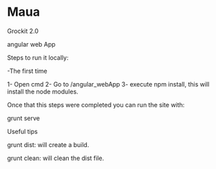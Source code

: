 Maua
====

Grockit 2.0

angular web App

Steps to run it locally:

-The first time 

1- Open cmd
2- Go to /angular_webApp
3- execute npm install, this will install the node modules.


Once that this steps were completed you can run the site with:

grunt serve

Useful tips

grunt dist: will create a build.

grunt clean: will clean the dist file.